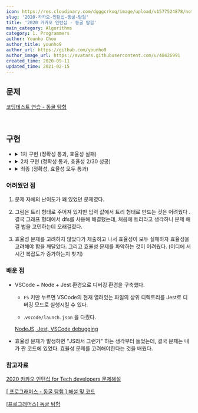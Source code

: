 ```yaml
---
icon: https://res.cloudinary.com/dgggcrkxq/image/upload/v1577524878/noticon/gzl7ru4i4vv3phyv34y3.png
slug: '2020-카카오-인턴십-동굴-탐험'
title: '2020 카카오 인턴십 - 동굴 탐험'
main_category: Algorithms
category: 1. Programmers
author: Younho Choo
author_title: younho9
author_url: https://github.com/younho9
author_image_url: https://avatars.githubusercontent.com/u/48426991
created_time: 2020-09-11
updated_time: 2021-02-15
---
```


## 문제

[코딩테스트 연습 - 동굴 탐험](https://programmers.co.kr/learn/courses/30/lessons/67260?language=javascript)

<br />

## 구현

- <details><summary>1차 구현 (정확성 통과, 효율성 실패)</summary>

  ```javascript
  function solution(n, path, order) {
    const nodes = Array.from({length: n}, () => new Node([], 0, false));
    const start = nodes[0];
    const locks = [];

    for (const p of path) {
      nodes[p[0]].edges.push(p[1]);
      nodes[p[1]].edges.push(p[0]);
    }

    for (const o of order) {
      nodes[o[1]].prior = o[0];
    }

    if (start.prior !== 0) {
      return false;
    }

    start.visited = true;
    start.edges.forEach((edgeNum) => visit(edgeNum, nodes, locks));

    if (nodes.some((node) => node.visited === false)) {
      return false;
    } else {
      return true;
    }
  }

  function visit(nodeNum, nodes, locks) {
    const current = nodes[nodeNum];
    const priorNode = nodes[current.prior];

    if (current.visited === true) {
      return;
    }

    if (priorNode.visited === false) {
      locks.push(nodeNum);
      return;
    }

    current.visited = true;
    const openNum = locks.find((lockNum) => nodes[lockNum].prior === nodeNum);
    if (openNum) {
      visit(openNum, nodes, locks);
    }

    current.edges.forEach((edge) => visit(edge, nodes, locks));
  }

  class Node {
    constructor(edges, prior, visited) {
      this.edges = edges;
      this.prior = prior;
      this.visited = visited;
    }
  }
  ```

  - 효율성 실패의 원인이 시간 초과도 있었지만 런타임 에러도 있었음. → 재귀 호출
    로 인한 stack overflow로 판단

  </details>

- <details><summary>2차 구현 (정확성 통과, 효율성 2/30 성공)</summary>

  ```javascript
  function solution(n, path, order) {
    const nodes = Array.from({length: n}, () => new Node([], 0, false));
    const start = nodes[0];
    const stack = [];
    const locks = [];

    for (const p of path) {
      nodes[p[0]].edges.push(p[1]);
      nodes[p[1]].edges.push(p[0]);
    }

    for (const o of order) {
      nodes[o[1]].prior = o[0];
    }

    if (start.prior !== 0) {
      return false;
    }

    start.visited = true;
    start.edges.forEach((edge) => stack.push(edge));

    while (stack.length !== 0) {
      const nodeNum = stack.pop();
      const availables = visit(nodeNum, nodes, locks);
      availables.forEach((availNum) => stack.push(availNum));
    }

    if (nodes.some((node) => node.visited === false)) {
      return false;
    } else {
      return true;
    }
  }

  function visit(nodeNum, nodes, locks) {
    const current = nodes[nodeNum];
    const priorNode = nodes[current.prior];

    if (current.visited === true) {
      return [];
    }

    if (priorNode.visited === false) {
      locks.push(nodeNum);
      return [];
    }

    current.visited = true;

    const openNum = locks.find((lockNum) => nodes[lockNum].prior === nodeNum);
    if (openNum) {
      return [...current.edges, openNum];
    }
    return [...current.edges];
  }

  class Node {
    constructor(edges, prior, visited) {
      this.edges = edges;
      this.prior = prior;
      this.visited = visited;
    }
  }
  ```

  - visit 함수를 재귀호출하지 않고, 방문할 노드 목록을 stack으로 관리한 뒤 visit
    함수에서는 방문할 노드 리스트를 리턴하게끔 수정함.

  - 효율성 테스트의 2개 테스트 케이스에 대해서만 통과했는데, 나머지는 모두 시간
    초과로 인한 에러였음.

  </details>

- <details><summary>최종 (정확성, 효율성 모두 통과)</summary>

  ```javascript
  function solution(n, path, order) {
    const nodes = Array.from({length: n}, () => new Node([], 0, false, 0));
    const start = nodes[0];
    const stack = [];

    for (const p of path) {
      nodes[p[0]].edges.push(p[1]);
      nodes[p[1]].edges.push(p[0]);
    }

    for (const o of order) {
      nodes[o[1]].prior = o[0];
    }

    if (start.prior !== 0) {
      return false;
    }

    start.visited = true;
    start.edges.forEach((edge) => stack.push(edge));

    while (stack.length !== 0) {
      const node = stack.pop();
      const availables = visit(node, nodes);
      availables.forEach((availNum) => stack.push(availNum));
    }

    if (nodes.some((node) => node.visited === false)) {
      return false;
    } else {
      return true;
    }
  }

  function visit(node, nodes) {
    const current = nodes[node];
    const priorNode = nodes[current.prior];

    if (current.visited === true) {
      return [];
    }

    if (priorNode.visited === false) {
      priorNode.next = node;
      return [];
    }

    current.visited = true;

    if (current.next) {
      return [...current.edges, current.next];
    }
    return [...current.edges];
  }

  class Node {
    constructor(edges, prior, visited, next) {
      this.edges = edges;
      this.prior = prior;
      this.visited = visited;
      this.next = next;
    }
  }
  ```

  - locks 배열에 노드 목록을 담아두고, 이번 방문을 통해 방문할 수 있게 된 노드를
    배열에서 find 함수로 찾는 과정이 추가적인 시간 복잡도를 발생시켰음 ... (이걸
    찾는데 꽤나 해멨다.)

  </details>

### 어려웠던 점

1. 문제 자체의 난이도가 꽤 있었던 문제였다.

1. 그림은 트리 형태로 주어져 있지만 입력 값에서 트리 형태로 만드는 것은 어려웠다
   . 결국 그래프 형태에서 dfs를 사용해 해결했는데, 처음에 트리라고 생각하니 문제
   해결 법을 고민하는데 오래걸렸다.

1. 효율성 문제를 고려하지 않았다가 제출하고 나서 효율성이 모두 실패하자 효율성을
   고려해야 함을 깨달았다. 그리고 효율성 문제를 파악하는 것이 어려웠다. (어디에
   서 시간 복잡도가 증가하는지 찾기)

### 배운 점

- VSCode + Node + Jest 환경으로 디버깅 환경을 구축했다.

  - `F5` 키만 누르면 VSCode의 현재 열려있는 파일의 상위 디렉토리를 Jest로 디버깅
    모드로 실행시킬 수 있다.

  - .`vscode/launch.json` 을 다뤘다.

  [NodeJS, Jest, VSCode debugging](https://www.notion.so/00cf8f3ffbaf4a7da77eb52df820e418)

- 효율성 문제가 발생하면 "JS라서 그런가" 하는 생각부터 들었는데, 결국 문제는 내
  가 짠 코드에 있었다. 효율성 문제를 고려해야한다는 것을 배웠다.

### 참고자료

[2020 카카오 인턴십 for Tech developers 문제해설](https://tech.kakao.com/2020/07/01/2020-internship-test/)

[[ 프로그래머스 - 동굴 탐험 ] 해설 및 코드](https://beginthread.tistory.com/161)

[[프로그래머스] 동굴 탐험](https://medium.com/@haeseok/%ED%94%84%EB%A1%9C%EA%B7%B8%EB%9E%98%EB%A8%B8%EC%8A%A4-%EB%8F%99%EA%B5%B4-%ED%83%90%ED%97%98-a669d62f304d)

